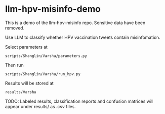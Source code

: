 # llm-hpv-misinfo-demo
This is a demo of the llm-hpv-misinfo repo. Sensitive data have been removed.

Use LLM to classify whether HPV vaccination tweets contain misinfomation.

Select parameters at

`scripts/Shanglin/Varsha/parameters.py`

Then run

`scripts/Shanglin/Varsha/run_hpv.py`

Results will be stored at

`results/Varsha`

TODO:
Labeled results, classification reports and confusion matrices will appear under results/ as .csv files.

